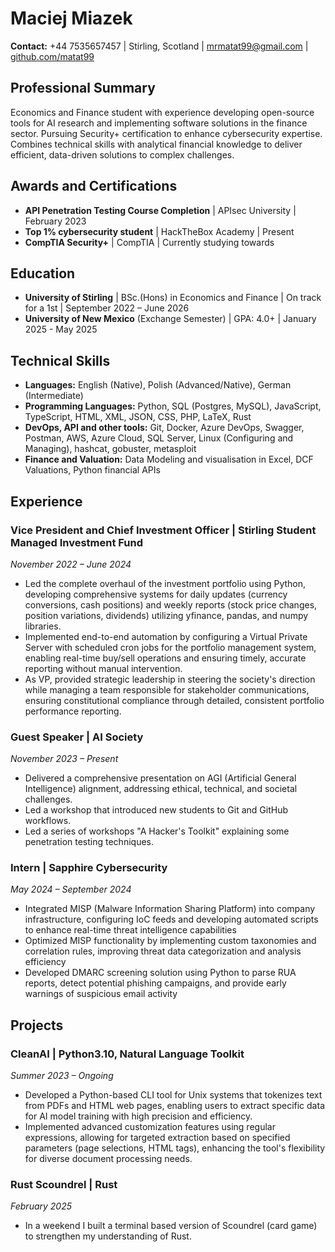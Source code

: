 # Maciej Miazek

**Contact:** +44 7535657457 | Stirling, Scotland | mrmatat99@gmail.com | [github.com/matat99](https://github.com/matat99)

## Professional Summary

Economics and Finance student with experience developing open-source tools for AI research and implementing software solutions in the finance sector. Pursuing Security+ certification to enhance cybersecurity expertise. Combines technical skills with analytical financial knowledge to deliver efficient, data-driven solutions to complex challenges.

## Awards and Certifications

- **API Penetration Testing Course Completion** | APIsec University | February 2023
- **Top 1% cybersecurity student** | HackTheBox Academy | Present
- **CompTIA Security+** | CompTIA | Currently studying towards

## Education

- **University of Stirling** | BSc.(Hons) in Economics and Finance | On track for a 1st | September 2022 – June 2026
- **University of New Mexico** (Exchange Semester) | GPA: 4.0+ | January 2025 - May 2025

## Technical Skills

- **Languages:** English (Native), Polish (Advanced/Native), German (Intermediate)
- **Programming Languages:** Python, SQL (Postgres, MySQL), JavaScript, TypeScript, HTML, XML, JSON, CSS, PHP, LaTeX, Rust
- **DevOps, API and other tools:** Git, Docker, Azure DevOps, Swagger, Postman, AWS, Azure Cloud, SQL Server, Linux (Configuring and Managing), hashcat, gobuster, metasploit
- **Finance and Valuation:** Data Modeling and visualisation in Excel, DCF Valuations, Python financial APIs

## Experience

### Vice President and Chief Investment Officer | Stirling Student Managed Investment Fund
*November 2022 – June 2024*

- Led the complete overhaul of the investment portfolio using Python, developing comprehensive systems for daily updates (currency conversions, cash positions) and weekly reports (stock price changes, position variations, dividends) utilizing yfinance, pandas, and numpy libraries.
- Implemented end-to-end automation by configuring a Virtual Private Server with scheduled cron jobs for the portfolio management system, enabling real-time buy/sell operations and ensuring timely, accurate reporting without manual intervention.
- As VP, provided strategic leadership in steering the society's direction while managing a team responsible for stakeholder communications, ensuring constitutional compliance through detailed, consistent portfolio performance reporting.

### Guest Speaker | AI Society
*November 2023 – Present*

- Delivered a comprehensive presentation on AGI (Artificial General Intelligence) alignment, addressing ethical, technical, and societal challenges.
- Led a workshop that introduced new students to Git and GitHub workflows.
- Led a series of workshops "A Hacker's Toolkit" explaining some penetration testing techniques.

### Intern | Sapphire Cybersecurity
*May 2024 – September 2024*

- Integrated MISP (Malware Information Sharing Platform) into company infrastructure, configuring IoC feeds and developing automated scripts to enhance real-time threat intelligence capabilities
- Optimized MISP functionality by implementing custom taxonomies and correlation rules, improving threat data categorization and analysis efficiency
- Developed DMARC screening solution using Python to parse RUA reports, detect potential phishing campaigns, and provide early warnings of suspicious email activity

## Projects

### CleanAI | Python3.10, Natural Language Toolkit
*Summer 2023 – Ongoing*

- Developed a Python-based CLI tool for Unix systems that tokenizes text from PDFs and HTML web pages, enabling users to extract specific data for AI model training with high precision and efficiency.
- Implemented advanced customization features using regular expressions, allowing for targeted extraction based on specified parameters (page selections, HTML tags), enhancing the tool's flexibility for diverse document processing needs.


### Rust Scoundrel | Rust
*February 2025*

- In a weekend I built a terminal based version of Scoundrel (card game) to strengthen my understanding of Rust.
